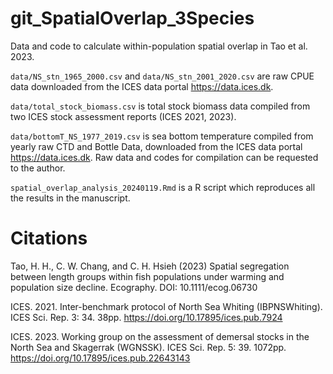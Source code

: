 # git_SpatialOverlap_3Species

Data and code to calculate within-population spatial overlap in Tao et al. 2023.

`data/NS_stn_1965_2000.csv` and `data/NS_stn_2001_2020.csv` are raw CPUE data downloaded from the ICES data portal <https://data.ices.dk>.

`data/total_stock_biomass.csv` is total stock biomass data compiled from two ICES stock assessment reports (ICES 2021, 2023).

`data/bottomT_NS_1977_2019.csv` is sea bottom temperature compiled from yearly raw CTD and Bottle Data, downloaded from the ICES data portal <https://data.ices.dk>. Raw data and codes for compilation can be requested to the author.

`spatial_overlap_analysis_20240119.Rmd` is a R script which reproduces all the results in the manuscript.

# Citations

Tao, H. H., C. W. Chang, and C. H. Hsieh (2023) Spatial segregation between length groups within fish populations under warming and population size decline. Ecography. DOI: 10.1111/ecog.06730

ICES. 2021. Inter-benchmark protocol of North Sea Whiting (IBPNSWhiting). ICES Sci. Rep. 3: 34. 38pp. <https://doi.org/10.17895/ices.pub.7924>

ICES. 2023. Working group on the assessment of demersal stocks in the North Sea and Skagerrak (WGNSSK). ICES Sci. Rep. 5: 39. 1072pp. <https://doi.org/10.17895/ices.pub.22643143>
